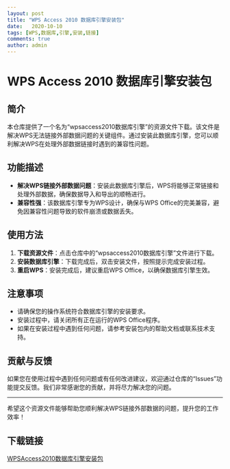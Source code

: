 ```yaml
---
layout: post
title: "WPS Access 2010 数据库引擎安装包"
date:   2020-10-10
tags: [WPS,数据库,引擎,安装,链接]
comments: true
author: admin
---
```

# WPS Access 2010 数据库引擎安装包

## 简介

本仓库提供了一个名为“wpsaccess2010数据库引擎”的资源文件下载。该文件是解决WPS无法链接外部数据问题的关键组件。通过安装此数据库引擎，您可以顺利解决WPS在处理外部数据链接时遇到的兼容性问题。

## 功能描述

- **解决WPS链接外部数据问题**：安装此数据库引擎后，WPS将能够正常链接和处理外部数据，确保数据导入和导出的顺畅进行。
- **兼容性强**：该数据库引擎专为WPS设计，确保与WPS Office的完美兼容，避免因兼容性问题导致的软件崩溃或数据丢失。

## 使用方法

1. **下载资源文件**：点击仓库中的“wpsaccess2010数据库引擎”文件进行下载。
2. **安装数据库引擎**：下载完成后，双击安装文件，按照提示完成安装过程。
3. **重启WPS**：安装完成后，建议重启WPS Office，以确保数据库引擎生效。

## 注意事项

- 请确保您的操作系统符合数据库引擎的安装要求。
- 安装过程中，请关闭所有正在运行的WPS Office程序。
- 如果在安装过程中遇到任何问题，请参考安装包内的帮助文档或联系技术支持。

## 贡献与反馈

如果您在使用过程中遇到任何问题或有任何改进建议，欢迎通过仓库的“Issues”功能提交反馈。我们非常感谢您的贡献，并将尽力解决您的问题。

---

希望这个资源文件能够帮助您顺利解决WPS链接外部数据的问题，提升您的工作效率！

## 下载链接

[WPSAccess2010数据库引擎安装包](https://pan.quark.cn/s/59faef3a3238)
